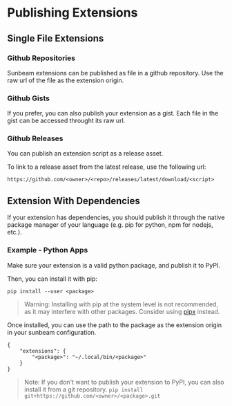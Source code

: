 # Publishing Extensions

## Single File Extensions

### Github Repositories

Sunbeam extensions can be published as file in a github repository.
Use the raw url of the file as the extension origin.

### Github Gists

If you prefer, you can also publish your extension as a gist.
Each file in the gist can be accessed throught its raw url.

### Github Releases

You can publish an extension script as a release asset.

To link to a release asset from the latest release, use the following url:

```
https://github.com/<owner>/<repo>/releases/latest/download/<script>
```

## Extension With Dependencies

If your extension has dependencies, you should publish it through the native package manager of your language (e.g. pip for python, npm for nodejs, etc.).

### Example - Python Apps

Make sure your extension is a valid python package, and publish it to PyPI.

Then, you can install it with pip:

```
pip install --user <package>
```

> Warning: Installing with pip at the system level is not recommended, as it may interfere with other packages.
> Consider using [pipx](https://pypa.github.io/pipx/) instead.

Once installed, you can use the path to the package as the extension origin in your sunbeam configuration.

```
{
    "extensions": {
        "<package>": "~/.local/bin/<package>"
    }
}
```

> Note: If you don't want to publish your extension to PyPI, you can also install it from a git repository.
> `pip install git+https://github.com/<owner>/<package>.git`
